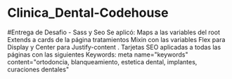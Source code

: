 # Clinica_Dental-Codehouse
#Entrega de Desafio - Sass y Seo
Se aplicó:
Maps a las variables del root
Extends a cards de la página tratamientos
Mixin con las variables Flex para Display y Center para Justify-content .
Tarjetas SEO aplicadas a todas las páginas con las siguientes Keywords: 
meta name="keywords" content="ortodoncia, blanqueamiento, estetica dental, implantes, curaciones dentales"




